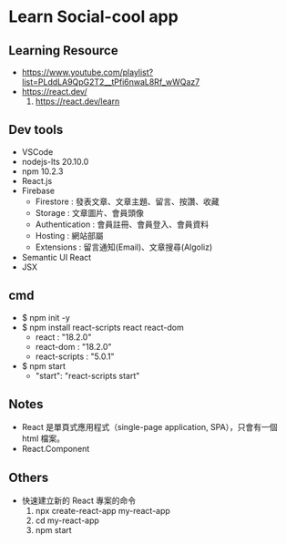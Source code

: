 # Learn Social-cool app

## Learning Resource
- https://www.youtube.com/playlist?list=PLddLA9QpG2T2__tPfi6nwaL8Rf_wWQaz7
- https://react.dev/
    1. https://react.dev/learn

## Dev tools
- VSCode
- nodejs-lts 20.10.0
- npm 10.2.3
- React.js
- Firebase
  - Firestore : 發表文章、文章主題、留言、按讚、收藏
  - Storage : 文章圖片、會員頭像
  - Authentication : 會員註冊、會員登入、會員資料
  - Hosting : 網站部屬
  - Extensions : 留言通知(Email)、文章搜尋(Algoliz)
- Semantic UI React
- JSX

## cmd
- $ npm init -y
- $ npm install react-scripts react react-dom
  - react : "18.2.0"
  - react-dom : "18.2.0"
  - react-scripts : "5.0.1"
- $ npm start
  - "start": "react-scripts start"

## Notes
- React 是單頁式應用程式（single-page application, SPA），只會有一個 html 檔案。
- React.Component

## Others
- 快速建立新的 React 專案的命令
    1. npx create-react-app my-react-app
    2. cd my-react-app
    3. npm start
